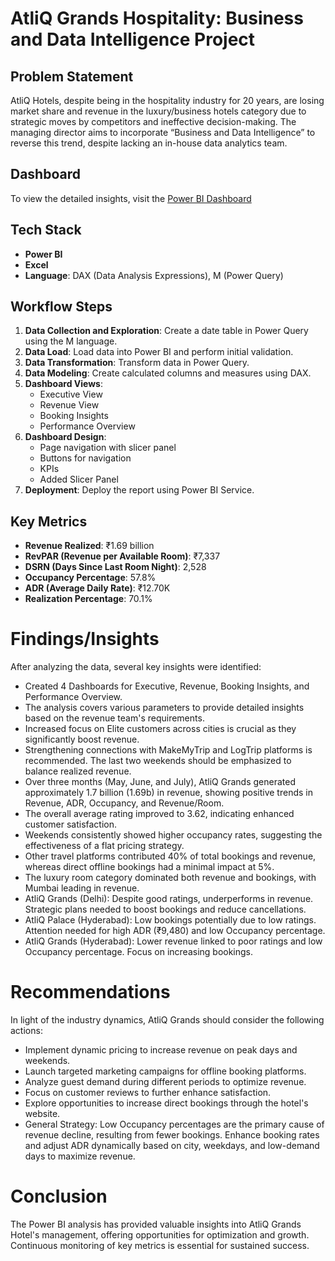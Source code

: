 # AtliQ Grands Hospitality: Business and Data Intelligence Project


## Problem Statement

AtliQ Hotels, despite being in the hospitality industry for 20 years, are losing market share and revenue in the luxury/business hotels category due to strategic moves by competitors and ineffective decision-making. The managing director aims to incorporate “Business and Data Intelligence” to reverse this trend, despite lacking an in-house data analytics team.

## Dashboard

To view the detailed insights, visit the [Power BI Dashboard](https://app.powerbi.com/view?r=eyJrIjoiYzlkOWJkZTctNWI0OS00MmRhLTkxNjctMzFhZjFiYjlhNGQ1IiwidCI6ImM2ZTU0OWIzLTVmNDUtNDAzMi1hYWU5LWQ0MjQ0ZGM1YjJjNCJ9)


## Tech Stack

- **Power BI**
- **Excel**
- **Language**: DAX (Data Analysis Expressions), M (Power Query)

## Workflow Steps

1. **Data Collection and Exploration**: Create a date table in Power Query using the M language.
2. **Data Load**: Load data into Power BI and perform initial validation.
3. **Data Transformation**: Transform data in Power Query.
4. **Data Modeling**: Create calculated columns and measures using DAX.
5. **Dashboard Views**:
    - Executive View
    - Revenue View
    - Booking Insights
    - Performance Overview
6. **Dashboard Design**:
    - Page navigation with slicer panel
    - Buttons for navigation
    - KPIs
    - Added Slicer Panel
7. **Deployment**: Deploy the report using Power BI Service.

## Key Metrics

- **Revenue Realized**: ₹1.69 billion
- **RevPAR (Revenue per Available Room)**: ₹7,337
- **DSRN (Days Since Last Room Night)**: 2,528
- **Occupancy Percentage**: 57.8%
- **ADR (Average Daily Rate)**: ₹12.70K
- **Realization Percentage**: 70.1%

# Findings/Insights

After analyzing the data, several key insights were identified:

- Created 4 Dashboards for Executive, Revenue, Booking Insights, and Performance Overview.
- The analysis covers various parameters to provide detailed insights based on the revenue team's requirements.
- Increased focus on Elite customers across cities is crucial as they significantly boost revenue. 
- Strengthening connections with MakeMyTrip and LogTrip platforms is recommended. The last two weekends should be emphasized to balance realized revenue.
- Over three months (May, June, and July), AtliQ Grands generated approximately 1.7 billion (1.69b) in revenue, showing positive trends in Revenue, ADR, Occupancy, and Revenue/Room.
- The overall average rating improved to 3.62, indicating enhanced customer satisfaction.
- Weekends consistently showed higher occupancy rates, suggesting the effectiveness of a flat pricing strategy.
- Other travel platforms contributed 40% of total bookings and revenue, whereas direct offline bookings had a minimal impact at 5%.
- The luxury room category dominated both revenue and bookings, with Mumbai leading in revenue.
- AtliQ Grands (Delhi): Despite good ratings, underperforms in revenue. Strategic plans needed to boost bookings and reduce cancellations.
- AtliQ Palace (Hyderabad): Low bookings potentially due to low ratings. Attention needed for high ADR (₹9,480) and low Occupancy percentage.
- AtliQ Grands (Hyderabad): Lower revenue linked to poor ratings and low Occupancy percentage. Focus on increasing bookings.
  

# Recommendations

In light of the industry dynamics, AtliQ Grands should consider the following actions:

- Implement dynamic pricing to increase revenue on peak days and weekends.
- Launch targeted marketing campaigns for offline booking platforms.
- Analyze guest demand during different periods to optimize revenue.
- Focus on customer reviews to further enhance satisfaction.
- Explore opportunities to increase direct bookings through the hotel's website.
- General Strategy: Low Occupancy percentages are the primary cause of revenue decline, resulting from fewer bookings. Enhance booking rates and adjust ADR dynamically based on city, weekdays, and low-demand days to maximize revenue.

# Conclusion

The Power BI analysis has provided valuable insights into AtliQ Grands Hotel's management, offering opportunities for optimization and growth. Continuous monitoring of key metrics is essential for sustained success.

